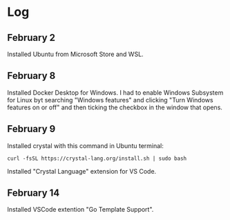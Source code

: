 # Log

## February 2

Installed Ubuntu from Microsoft Store and WSL.

## February 8

Installed Docker Desktop for Windows. I had to enable Windows Subsystem for Linux byt searching "Windows features" and clicking "Turn Windows features on or off" and then ticking the checkbox in the window that opens.

## February 9

Installed crystal with this command in Ubuntu terminal:

`curl -fsSL https://crystal-lang.org/install.sh | sudo bash`

Installed "Crystal Language" extension for VS Code.

## February 14

Installed VSCode extention "Go Template Support".
